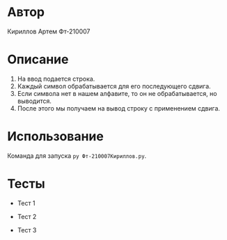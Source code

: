 # Автор

Кириллов Артем Фт-210007

# Описание

1) На ввод подается строка.
2) Каждый символ обрабатывается для его последующего сдвига.
3) Если символа нет в нашем алфавите, то он не обрабатывается, но выводится.
4) После этого мы получаем на вывод строку с применением сдвига.

# Использование

Команда для запуска `py Фт-210007Кириллов.py`.

# Тесты

- Тест 1


- Тест 2


- Тест 3

